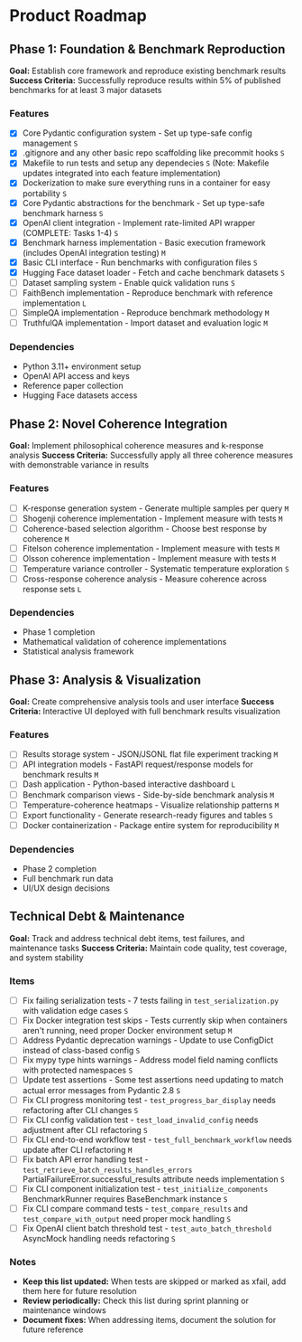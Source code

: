 # Product Roadmap

## Phase 1: Foundation & Benchmark Reproduction

**Goal:** Establish core framework and reproduce existing benchmark results
**Success Criteria:** Successfully reproduce results within 5% of published benchmarks for at least 3 major datasets

### Features

- [x] Core Pydantic configuration system - Set up type-safe config management `S`
- [x] .gitignore and any other basic repo scaffolding like precommit hooks `S`
- [x] Makefile to run tests and setup any dependecies `S` (Note: Makefile updates integrated into each feature implementation)
- [x] Dockerization to make sure everything runs in a container for easy portability `S`
- [x] Core Pydantic abstractions for the benchmark - Set up type-safe benchmark harness `S`
- [x] OpenAI client integration - Implement rate-limited API wrapper (COMPLETE: Tasks 1-4) `S`
- [x] Benchmark harness implementation - Basic execution framework (includes OpenAI integration testing) `M`
- [x] Basic CLI interface - Run benchmarks with configuration files `S`
- [x] Hugging Face dataset loader - Fetch and cache benchmark datasets `S`
- [ ] Dataset sampling system - Enable quick validation runs `S`
- [ ] FaithBench implementation - Reproduce benchmark with reference implementation `L`
- [ ] SimpleQA implementation - Reproduce benchmark methodology `M`
- [ ] TruthfulQA implementation - Import dataset and evaluation logic `M`

### Dependencies

- Python 3.11+ environment setup
- OpenAI API access and keys
- Reference paper collection
- Hugging Face datasets access

## Phase 2: Novel Coherence Integration

**Goal:** Implement philosophical coherence measures and k-response analysis
**Success Criteria:** Successfully apply all three coherence measures with demonstrable variance in results

### Features

- [ ] K-response generation system - Generate multiple samples per query `M`
- [ ] Shogenji coherence implementation - Implement measure with tests `M`
- [ ] Coherence-based selection algorithm - Choose best response by coherence `M`
- [ ] Fitelson coherence implementation - Implement measure with tests `M`
- [ ] Olsson coherence implementation - Implement measure with tests `M`
- [ ] Temperature variance controller - Systematic temperature exploration `S`
- [ ] Cross-response coherence analysis - Measure coherence across response sets `L`

### Dependencies

- Phase 1 completion
- Mathematical validation of coherence implementations
- Statistical analysis framework

## Phase 3: Analysis & Visualization

**Goal:** Create comprehensive analysis tools and user interface
**Success Criteria:** Interactive UI deployed with full benchmark results visualization

### Features

- [ ] Results storage system - JSON/JSONL flat file experiment tracking `M`
- [ ] API integration models - FastAPI request/response models for benchmark results `M`
- [ ] Dash application - Python-based interactive dashboard `L`
- [ ] Benchmark comparison views - Side-by-side benchmark analysis `M`
- [ ] Temperature-coherence heatmaps - Visualize relationship patterns `M`
- [ ] Export functionality - Generate research-ready figures and tables `S`
- [ ] Docker containerization - Package entire system for reproducibility `M`

### Dependencies

- Phase 2 completion
- Full benchmark run data
- UI/UX design decisions

## Technical Debt & Maintenance

**Goal:** Track and address technical debt items, test failures, and maintenance tasks
**Success Criteria:** Maintain code quality, test coverage, and system stability

### Items

- [ ] Fix failing serialization tests - 7 tests failing in `test_serialization.py` with validation edge cases `S`
- [ ] Fix Docker integration test skips - Tests currently skip when containers aren't running, need proper Docker environment setup `M`
- [ ] Address Pydantic deprecation warnings - Update to use ConfigDict instead of class-based config `S`
- [ ] Fix mypy type hints warnings - Address model field naming conflicts with protected namespaces `S`
- [ ] Update test assertions - Some test assertions need updating to match actual error messages from Pydantic 2.8 `S`
- [ ] Fix CLI progress monitoring test - `test_progress_bar_display` needs refactoring after CLI changes `S`
- [ ] Fix CLI config validation test - `test_load_invalid_config` needs adjustment after CLI refactoring `S`
- [ ] Fix CLI end-to-end workflow test - `test_full_benchmark_workflow` needs update after CLI refactoring `M`
- [ ] Fix batch API error handling test - `test_retrieve_batch_results_handles_errors` PartialFailureError.successful_results attribute needs implementation `S`
- [ ] Fix CLI component initialization test - `test_initialize_components` BenchmarkRunner requires BaseBenchmark instance `S`
- [ ] Fix CLI compare command tests - `test_compare_results` and `test_compare_with_output` need proper mock handling `S`
- [ ] Fix OpenAI client batch threshold test - `test_auto_batch_threshold` AsyncMock handling needs refactoring `S`

### Notes

- **Keep this list updated:** When tests are skipped or marked as xfail, add them here for future resolution
- **Review periodically:** Check this list during sprint planning or maintenance windows
- **Document fixes:** When addressing items, document the solution for future reference
